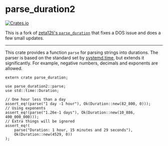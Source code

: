 # parse_duration2
[![Crates.io](https://img.shields.io/crates/v/parse_duration2.svg)](https://crates.io/crates/parse_duration2)

This is a fork of [zeta12ti's `parse_duration`](https://github.com/zeta12ti/parse_duration) that fixes a DOS issue and does a few small updates.

---

This crate provides a function `parse` for parsing strings into durations.
The parser is based on the standard set by
[systemd.time](https://www.freedesktop.org/software/systemd/man/systemd.time.html#Parsing%20Time%20Spans),
but extends it significantly.
For example, negative numbers, decimals and exponents are allowed.

```
extern crate parse_duration;

use parse_duration2::parse;
use std::time::Duration;

// One hour less than a day
assert_eq!(parse("1 day -1 hour"), Ok(Duration::new(82_800, 0)));
// Using exponents
assert_eq!(parse("1.26e-1 days"), Ok(Duration::new(10_886, 400_000_000)));
// Extra things will be ignored
assert_eq!(
    parse("Duration: 1 hour, 15 minutes and 29 seconds"),
    Ok(Duration::new(4529, 0))
);
```
